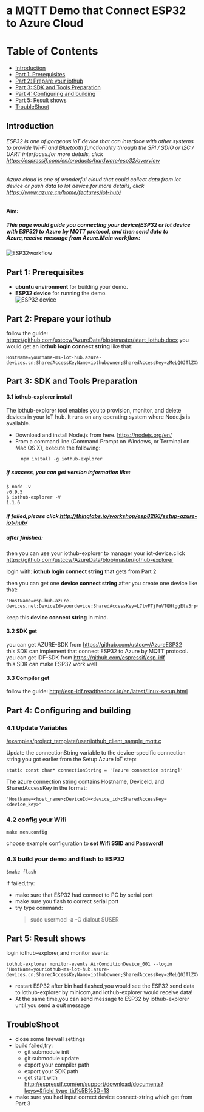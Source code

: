 # a MQTT Demo that Connect ESP32 to Azure Cloud 
# Table of Contents
- [Introduction](#Introduction)
- [Part 1: Prerequisites](#prerequisites)
- [Part 2: Prepare your iothub](#prepare)
- [Part 3: SDK and Tools Preparation](tools_prepare)
- [Part 4: Configuring and building](#config_build)
- [Part 5: Result shows](results)
- [TroubleShoot](troubleshoot)

Introduction
------------------------------
###### ESP32 is one of gorgeous ioT device that can interface with other systems to provide Wi-Fi and Bluetooth functionality through the SPI / SDIO or I2C / UART interfaces.for more details, click https://espressif.com/en/products/hardware/esp32/overview
###### Azure cloud is one of wonderful cloud that could collect data from lot device or push data to lot device,for more details, click https://www.azure.cn/home/features/iot-hub/
 **Aim:**
 ##### This page would guide you connecting your device(ESP32 or lot device with ESP32) to Azure by MQTT protocol, and then send data to Azure,receive message from Azure.Main workflow:
 ![ESP32workflow](#https://github.com/ustccw/AzureData/blob/master/ReadMe/ESP32-Azure%20workflow.png)
 
 Part 1: Prerequisites
 ------------------------------
- **ubuntu environment** for building your demo.
- **ESP32 device** for running the demo.  
![ESP32 device](#https://github.com/ustccw/AzureData/blob/master/Photos/ESP32-DevKitC%E5%B8%83%E5%B1%80.png)
 
 
 
 Part 2: Prepare your iothub
 ------------------------------
follow the guide: https://github.com/ustccw/AzureData/blob/master/start_Iothub.docx
you would get an **iothub login connect string** like that:
```
HostName=yourname-ms-lot-hub.azure-devices.cn;SharedAccessKeyName=iothubowner;SharedAccessKey=zMeLQ0JTlZXVcHBVOwRFVmlFtcCz+CtbDpUPBWexbIY=
```

 Part 3: SDK and Tools Preparation
 ------------------------------
 #### 3.1 iothub-explorer install
 The iothub-explorer tool enables you to provision, monitor, and delete devices in your IoT hub. It runs on any operating system where Node.js is available.
- Download and install Node.js from here.  https://nodejs.org/en/
- From a command line (Command Prompt on Windows, or Terminal on Mac OS X), execute the following:
  ```
    npm install -g iothub-explorer
  ```
##### if success, you can get version information like:
```shell
$ node -v
v6.9.5
$ iothub-explorer -V
1.1.6
```
##### if failed,please click http://thinglabs.io/workshop/esp8266/setup-azure-iot-hub/
  
##### after finished:
then you can use your iothub-explorer to manager your iot-device.click https://github.com/ustccw/AzureData/blob/master/iothub-explorer  

login with:   **iothub login connect string** that gets from Part 2

then you can get one **device connect string** after you create one device like that:
```
"HostName=esp-hub.azure-devices.net;DeviceId=yourdevice;SharedAccessKey=L7tvFTjFuVTQHtggEtv3rp+tKEJzQLLpDnO0edVGKCg=";
```
keep this **device connect string** in mind.

  
 #### 3.2 SDK get
 you can get AZURE-SDK from https://github.com/ustccw/AzureESP32  
 this SDK can implement that connect ESP32 to Azure by MQTT protocol.  
 you can get IDF-SDK from https://github.com/espressif/esp-idf  
 this SDK can make ESP32 work well  

 #### 3.3 Compiler get
 follow the guide: http://esp-idf.readthedocs.io/en/latest/linux-setup.html
 
 
 Part 4: Configuring and building
 ------------------------------
### 4.1 Update Variables
[/examples/project_template/user/iothub_client_sample_mqtt.c](#)

Update the connectionString variable to the device-specific connection string you got earlier from the Setup Azure IoT step:
```
static const char* connectionString = '[azure connection string]'
```
The azure connection string contains Hostname, DeviceId, and SharedAccessKey in the format:
```
"HostName=<host_name>;DeviceId=<device_id>;SharedAccessKey=<device_key>"
 ```
 ### 4.2 config your Wifi
 ```
 make menuconfig
 ```
 choose example configuration to **set Wifi SSID and Password!**
 
 ### 4.3 build your demo and flash to ESP32
 ```
 $make flash
 ```
 if failed,try:
 - make sure that ESP32 had connect to PC by serial port 
 - make sure you flash to correct serial port
 - try type command:
   > sudo usermod -a -G dialout $USER
 
Part 5: Result shows
 ------------------------------
login iothub-explorer,and monitor events:
```
iothub-explorer monitor-events AirConditionDevice_001 --login 'HostName=youriothub-ms-lot-hub.azure-devices.cn;SharedAccessKeyName=iothubowner;SharedAccessKey=zMeLQ0JTlZXVcHBVOwRFVmlFtcCz+CtbDpUPBWexbIY='
```
-  restart ESP32 after bin had flashed,you would see the ESP32 send data to lothub-explorer by minicom,and iothub-explorer would receive data!
- At the same time,you can send message to ESP32 by iothub-explorer until you send a quit message

 TroubleShoot
 ------------------------------
 - close some firewall settings
 - build failed,try:
   - git submodule init
   - git submodule update
   - export your compiler path 
   - export your SDK path
   - get start with http://espressif.com/en/support/download/documents?keys=&field_type_tid%5B%5D=13
 - make sure you had input correct device connect-string which get from Part 3
 
